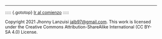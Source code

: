 ------

::::: {.gototop}
[Ir al comienzo](#nav)
:::::

Copyright 2021 Jhonny Lanzuisi <jalb97@gmail.com>.
This work is licensed under the Creative Commons Attribution-ShareAlike
International (CC BY-SA 4.0)  License.
